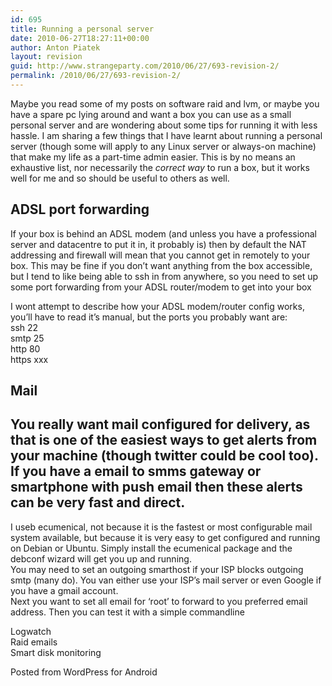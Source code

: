 ```yaml
---
id: 695
title: Running a personal server
date: 2010-06-27T18:27:11+00:00
author: Anton Piatek
layout: revision
guid: http://www.strangeparty.com/2010/06/27/693-revision-2/
permalink: /2010/06/27/693-revision-2/
---
```

Maybe you read some of my posts on software raid and lvm, or maybe you have a spare pc lying around and want a box you can use as a small personal server and are wondering about some tips for running it with less hassle. I am sharing a few things that I have learnt about running a personal server (though some will apply to any Linux server or always-on machine) that make my life as a part-time admin easier. This is by no means an exhaustive list, nor necessarily the _correct way_ to run a box, but it works well for me and so should be useful to others as well.

## ADSL port forwarding

If your box is behind an ADSL modem (and unless you have a professional server and datacentre to put it in, it probably is) then by default the NAT addressing and firewall will mean that you cannot get in remotely to your box. This may be fine if you don&#8217;t want anything from the box accessible, but I tend to like being able to ssh in from anywhere, so you need to set up some port forwarding from your ADSL router/modem to get into your box

I wont attempt to describe how your ADSL modem/router config works, you&#8217;ll have to read it&#8217;s manual, but the ports you probably want are:  
ssh 22  
smtp 25  
http 80  
https xxx

## Mail

## You really want mail configured for delivery, as that is one of the easiest ways to get alerts from your machine (though twitter could be cool too). If you have a email to smms gateway or smartphone with push email then these alerts can be very fast and direct.  
I useb ecumenical, not because it is the fastest or most configurable mail system available, but because it is very easy to get configured and running on Debian or Ubuntu. Simply install the ecumenical package and the debconf wizard will get you up and running.  
You may need to set an outgoing smarthost if your ISP blocks outgoing smtp (many do). You van either use your ISP&#8217;s mail server or even Google if you have a gmail account.  
Next you want to set all email for &#8216;root&#8217; to forward to you preferred email address. Then you can test it with a simple commandline

Logwatch  
Raid emails  
Smart disk monitoring

<span id="post_sig">Posted from WordPress for Android</span>